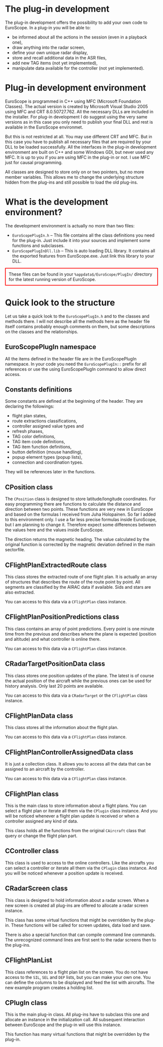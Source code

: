<head>
    <meta charset="UTF-8">
    <meta name="viewport" content="width=device-width, initial-scale=1.0">
    <title>Red Boxed Text</title>
    <style>
        .red-box {
            border: 2px solid red; /* Red border */
            padding: 10px;          /* Space inside the box */
        }
    </style>
</head>

# The plug-in development
The plug-in development offers the possibility to add your own code to EuroScope. In a plug-in you will be able to:
- be informed about all the actions in the session (even in a playback one),
- draw anything into the radar screen,
- define your own unique radar display,
- store and recall additional data in the ASR files,
- add new TAG items (not yet implemented),
- manipulate data available for the controller (not yet implemented).

# Plug-in development environment
EuroScope is programmed in C++ using MFC (Microsoft Foundation Classes). The actual version is created by Microsoft Visual Studio 2005 using MFC and CRT 8.0.50727.762. All the necessary DLLs are included in the installer. For plug-in development I do suggest using the very same versions as in this case you only need to publish your final DLL and rest is available in the EuroScope environmet.

But this is not restricted at all. You may use different CRT and MFC. But in this case you have to publish all necessary files that are required by your DLL to be loaded successfully.
All the interfaces in the plug-in development environment are built on C++ and some Windows GDI, but never used any MFC. It is up to you if you are using MFC in the plug-in or not. I use MFC just for causal programming.

All classes are designed to store only on or two pointers, but no more member variables. This allows me to change the underlying structure hidden from the plug-ins and still possible to load the old plug-ins.

# What is the development environment?

The development environment is actually no more than two files:
- `EuroScopePlugIn.h` – This file contains all the class definitions you need for the plug-in. Just include it into your sources and implement some functions and subclasses.
- `EuroScopePlugInDll.lib` – This is auto loading DLL library. It contains all the exported features from EuroScope.exe. Just link this library to your DLL.

<div class="red-box"> These files can be found in your <code>%appdata$/EuroScope/PlugIn/</code> directory for the latest running version of EuroScope. </div>

# Quick look to the structure
Let us take a quick look to the `EuroScopePlugIn.h` and to the classes and methods there. I will not describe all the methods here as the header file itself contains probably enough comments on them, but some descriptions on the classes and the relationships.

## EuroScopePlugIn namespace
All the items defined in the header file are in the EuroScopePlugIn namespace. In your code you need the `EuroScopePlugIn::` prefix for all references or use the using EuroScopePlugIn command to allow direct access.

## Constants definitions
Some constants are defined at the beginning of the header. They are declaring the followings:
- flight plan states,
- route extractions classifications,
- controller assigned value types and
- refresh phases,
- TAG color definitions,
- TAG item code definitions,
- TAG item function definitions,
- button definition (mouse handling),
- popup element types (popup lists),
- connection and coordination types.

They will be references later in the functions.

## CPosition class
The `CPosition` class is designed to store latitude/longitude coordinates. For easy programming there are functions to calculate the distance and direction between two points. These functions are very new in EuroScope and based on the formulas I received from Juha Holopainen. So far I added to this environment only. I use a far less precise formulas inside EuroScope, but I am planning to change it. Therefore expect some differences between the values here and the values inside EuroScope.

The direction returns the magnetic heading. The value calculated by the original function is corrected by the magnetic deviation defined in the main sectorfile.

## CFlightPlanExtractedRoute class
This class stores the extracted route of one flight plan. It is actually an array of structures that describes the route of the route point by point. All segments are classified by the AIRAC data if available. Sids and stars are also extracted.

You can access to this data via a `CFlightPlan` class instance.

## CFlightPlanPositionPredictions class
This class contains an array of point predictions. Every point is one minute time from the previous and describes where the plane is expected (position and altitude) and what controller is online there.

You can access to this data via a `CFlightPlan` class instance.

## CRadarTargetPositionData class
This class stores one position updates of the plane. The latest is of course the actual position of the aircraft while the previous ones can be used for history analysis. Only last 20 points are available.

You can access to this data via a `CRadarTarget` or the `CFlightPlan` class instance.

## CFlightPlanData class
This class stores all the information about the flight plan.

You can access to this data via a `CFlightPlan` class instance.

## CFlightPlanControllerAssignedData class
It is just a collection class. It allows you to access all the data that can be assigned to an aircraft by the controller.

You can access to this data via a `CFlightPlan` class instance.

## CFlightPlan class
This is the main class to store information about a flight plans. You can select a flight plan or iterate all them via the `CPlugin` class instance. And you will be noticed whenever a flight plan update is received or when a controller assigned any kind of data.

This class holds all the functions from the original `CAircraft` class that query or change the flight plan part.

## CController class
This class is used to access to the online controllers. Like the aircrafts you can select a controller or iterate all them via the `CPlugin` class instance. And you will be noticed whenever a position update is received.

## CRadarScreen class
This class is designed to hold information about a radar screen. When a new screen is created all plug-ins are offered to allocate a radar screen instance.

This class has some virtual functions that might be overridden by the plug-in. These functions will be called for screen updates, data load and save.

There is also a special function that can compile command line commands. The unrecognized command lines are first sent to the radar screens then to the plug-ins.

## CFlightPlanList
This class references to a flight plan list on the screen. You do not have access to the `SIL`, `SEL` and `DEP` lists, but you can make your own one. You can define the columns to be displayed and feed the list with aircrafts. The new example program creates a holding list.

## CPlugIn class
This is the main plug-in class. All plug-ins have to subclass this one and allocate an instance in the initialization call. All subsequent interaction between EuroScope and the plug-in will use this instance.

This function has many virtual functions that might be overridden by the plug-in.